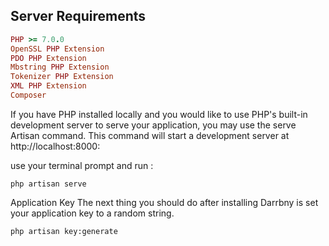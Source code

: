 ## Server Requirements


```ruby
PHP >= 7.0.0
OpenSSL PHP Extension
PDO PHP Extension
Mbstring PHP Extension
Tokenizer PHP Extension
XML PHP Extension
Composer
```
If you have PHP installed locally and you would like to use PHP's built-in development server to serve your application, you may use the serve Artisan command. This command will start a development server at http://localhost:8000:


use your terminal prompt and run :

```shell
php artisan serve

```

Application Key
The next thing you should do after installing Darrbny is set your application key to a random string. 

```shell
php artisan key:generate
```
